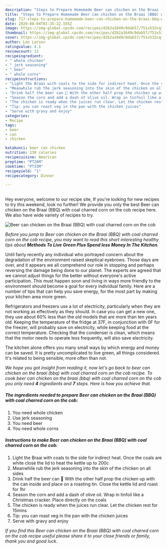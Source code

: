 ```yaml
---
description: "Steps to Prepare Homemade Beer can chicken on the Braai (BBQ) with coal charred corn on the cob"
title: "Steps to Prepare Homemade Beer can chicken on the Braai (BBQ) with coal charred corn on the cob"
slug: 717-steps-to-prepare-homemade-beer-can-chicken-on-the-braai-bbq-with-coal-charred-corn-on-the-cob
date: 2020-08-04T01:35:22.555Z
image: https://img-global.cpcdn.com/recipes/d2b2a1649c9dab57/751x532cq70/beer-can-chicken-on-the-braai-bbq-with-coal-charred-corn-on-the-cob-recipe-main-photo.jpg
thumbnail: https://img-global.cpcdn.com/recipes/d2b2a1649c9dab57/751x532cq70/beer-can-chicken-on-the-braai-bbq-with-coal-charred-corn-on-the-cob-recipe-main-photo.jpg
cover: https://img-global.cpcdn.com/recipes/d2b2a1649c9dab57/751x532cq70/beer-can-chicken-on-the-braai-bbq-with-coal-charred-corn-on-the-cob-recipe-main-photo.jpg
author: Leo Larson
ratingvalue: 4.1
reviewcount: 12
recipeingredient:
- " whole chicken"
- " jerk seasoning"
- " beer"
- " whole corns"
recipeinstructions:
- "Light the Braai with coals to the side for indirect heat. Once the coals are white close the lid to heat the kettle up to 200c"
- "Meanwhile rub the jerk seasoning into the skin of the chicken on all sides"
- "Drink half the beer can 🍻 With the other half prop the chicken up with the can inside and place on a roasting tin. Close the kettle lid and roast for 1hr"
- "Season the corn and add a dash of olive oil. Wrap in tinfoil like a Christmas cracker. Place directly on the coals"
- "The chicken is ready when the juices run clear. Let the chicken rest for 15mins"
- "Tip: you can roast veg in the pan with the chicken juices"
- "Serve with gravy and enjoy"
categories:
- Recipe
tags:
- beer
- can
- chicken

katakunci: beer can chicken 
nutrition: 130 calories
recipecuisine: American
preptime: "PT26M"
cooktime: "PT33M"
recipeyield: "1"
recipecategory: Dinner

---
```

<br>
Hey everyone, welcome to our recipe site, If you're looking for new recipes to try this weekend, look no further! We provide you only the best Beer can chicken on the Braai (BBQ) with coal charred corn on the cob recipe here. We also have wide variety of recipes to try.
<br>


![Beer can chicken on the Braai (BBQ) with coal charred corn on the cob](https://img-global.cpcdn.com/recipes/d2b2a1649c9dab57/751x532cq70/beer-can-chicken-on-the-braai-bbq-with-coal-charred-corn-on-the-cob-recipe-main-photo.jpg)

<i>Before you jump to Beer can chicken on the Braai (BBQ) with coal charred corn on the cob recipe, you may want to read this short interesting healthy tips about 
<strong>Methods To Live Green Plus Spend less Money In The Kitchen</strong>.</i>
</br>

Until fairly recently any individual who portrayed concern about the degradation of the environment raised skeptical eyebrows. Those days are over, and it appears we all comprehend our role in stopping and perhaps reversing the damage being done to our planet. The experts are agreed that we cannot adjust things for the better without everyone's active participation. This must happen soon and living in ways more friendly to the environment should become a goal for every individual family. Here are a number of tips that can help you save energy, for the most part by making your kitchen area more green.

Refrigerators and freezers use a lot of electricity, particularly when they are not working as effectively as they should. In case you can get a new one, they use about 60% less than the old models that are more than ten years old. Keeping the temperature of the fridge at 37F, in conjunction with 0F for the freezer, will probably save on electricity, while keeping food at the correct temperature. Checking that the condenser is clean, which means that the motor needs to operate less frequently, will also save electricity.

The kitchen alone offers you many small ways by which energy and money can be saved. It is pretty uncomplicated to live green, all things considered. It's related to being sensible, more often than not.


<i>We hope you got insight from reading it, now let's go back to beer can chicken on the braai (bbq) with coal charred corn on the cob recipe. To cook beer can chicken on the braai (bbq) with coal charred corn on the cob you only need <strong>4</strong> ingredients and <strong>7</strong> steps. Here is how you achieve that.
</i>

##### The ingredients needed to prepare Beer can chicken on the Braai (BBQ) with coal charred corn on the cob:

1. You need  whole chicken
1. Use  jerk seasoning
1. You need  beer
1. You need  whole corns


##### Instructions to make Beer can chicken on the Braai (BBQ) with coal charred corn on the cob:

1. Light the Braai with coals to the side for indirect heat. Once the coals are white close the lid to heat the kettle up to 200c
1. Meanwhile rub the jerk seasoning into the skin of the chicken on all sides
1. Drink half the beer can 🍻 With the other half prop the chicken up with the can inside and place on a roasting tin. Close the kettle lid and roast for 1hr
1. Season the corn and add a dash of olive oil. Wrap in tinfoil like a Christmas cracker. Place directly on the coals
1. The chicken is ready when the juices run clear. Let the chicken rest for 15mins
1. Tip: you can roast veg in the pan with the chicken juices
1. Serve with gravy and enjoy


<i>If you find this Beer can chicken on the Braai (BBQ) with coal charred corn on the cob recipe useful please share it to your close friends or family, thank you and good luck.</i>
